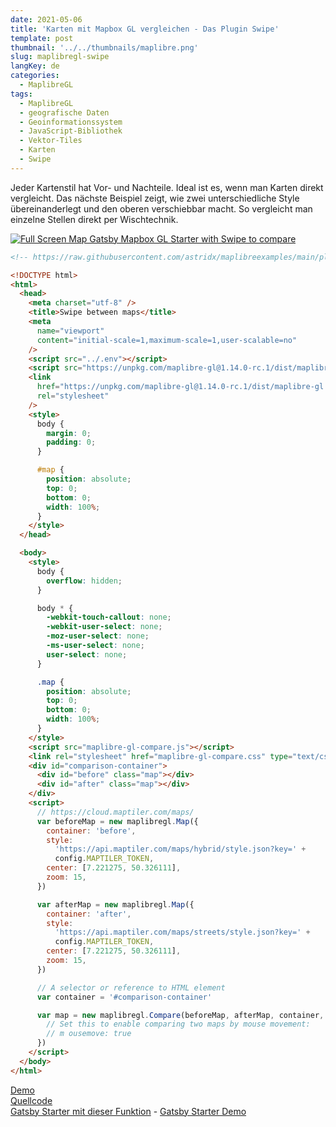 ```yaml
---
date: 2021-05-06
title: 'Karten mit Mapbox GL vergleichen - Das Plugin Swipe'
template: post
thumbnail: '../../thumbnails/maplibre.png'
slug: maplibregl-swipe
langKey: de
categories:
  - MaplibreGL
tags:
  - MaplibreGL
  - geografische Daten
  - Geoinformationssystem
  - JavaScript-Bibliothek
  - Vektor-Tiles
  - Karten
  - Swipe
---
```


Jeder Kartenstil hat Vor- und Nachteile. Ideal ist es, wenn man Karten direkt vergleicht. Das nächste Beispiel zeigt, wie zwei unterschiedliche Style übereinanderlegt und den oberen verschiebbar macht. So vergleicht man einzelne Stellen direkt per Wischtechnik.

[![Full Screen Map Gatsby Mapbox GL Starter with Swipe to compare](https://user-images.githubusercontent.com/9974686/97810147-16d77300-1c72-11eb-8573-d464b249af22.png)](https://astridx.github.io/gatsbystarter/gatsby-starter-mapbox-examples/map-swipe)

```html {numberLines: -2}
<!-- https://raw.githubusercontent.com/astridx/maplibreexamples/main/plugins/maplibre-gl-compare-swipe-between-maps.html -->

<!DOCTYPE html>
<html>
  <head>
    <meta charset="utf-8" />
    <title>Swipe between maps</title>
    <meta
      name="viewport"
      content="initial-scale=1,maximum-scale=1,user-scalable=no"
    />
    <script src="../.env"></script>
    <script src="https://unpkg.com/maplibre-gl@1.14.0-rc.1/dist/maplibre-gl.js"></script>
    <link
      href="https://unpkg.com/maplibre-gl@1.14.0-rc.1/dist/maplibre-gl.css"
      rel="stylesheet"
    />
    <style>
      body {
        margin: 0;
        padding: 0;
      }

      #map {
        position: absolute;
        top: 0;
        bottom: 0;
        width: 100%;
      }
    </style>
  </head>

  <body>
    <style>
      body {
        overflow: hidden;
      }

      body * {
        -webkit-touch-callout: none;
        -webkit-user-select: none;
        -moz-user-select: none;
        -ms-user-select: none;
        user-select: none;
      }

      .map {
        position: absolute;
        top: 0;
        bottom: 0;
        width: 100%;
      }
    </style>
    <script src="maplibre-gl-compare.js"></script>
    <link rel="stylesheet" href="maplibre-gl-compare.css" type="text/css" />
    <div id="comparison-container">
      <div id="before" class="map"></div>
      <div id="after" class="map"></div>
    </div>
    <script>
      // https://cloud.maptiler.com/maps/
      var beforeMap = new maplibregl.Map({
        container: 'before',
        style:
          'https://api.maptiler.com/maps/hybrid/style.json?key=' +
          config.MAPTILER_TOKEN,
        center: [7.221275, 50.326111],
        zoom: 15,
      })

      var afterMap = new maplibregl.Map({
        container: 'after',
        style:
          'https://api.maptiler.com/maps/streets/style.json?key=' +
          config.MAPTILER_TOKEN,
        center: [7.221275, 50.326111],
        zoom: 15,
      })

      // A selector or reference to HTML element
      var container = '#comparison-container'

      var map = new maplibregl.Compare(beforeMap, afterMap, container, {
        // Set this to enable comparing two maps by mouse movement:
        // m ousemove: true
      })
    </script>
  </body>
</html>
```

[Demo](https://astridx.github.io/maplibreexamples/plugins/maplibre-gl-compare-swipe-between-maps.html)  
[Quellcode](https://github.com/astridx/maplibreexamples/blob/main/plugins/maplibre-gl-compare-swipe-between-maps.html)  
[Gatsby Starter mit dieser Funktion](https://github.com/astridx/gatsby-starter-mapbox-examples) - [Gatsby Starter Demo](https://astridx.github.io/gatsbystarter/gatsby-starter-mapbox-examples/)
